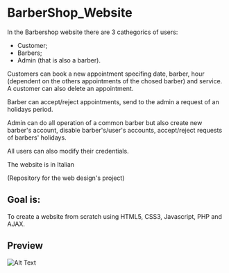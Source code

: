 # BarberShop_Website
In the Barbershop website there are 3 cathegorics of users:
- Customer;
- Barbers; 
- Admin (that is also a barber).

Customers can book a new appointment specifing date, barber, hour (dependent on the others appointments of the chosed barber) and service. A customer can also delete an appointment.

Barber can accept/reject appointments, send to the admin a request of an holidays period.

Admin can do all operation of a common barber but also create new barber's account, disable barber's/user's accounts, accept/reject requests of barbers' holidays.

All users can also modify their credentials.

The website is in Italian

(Repository for the web design's project)

## Goal is:
To create a website from scratch using HTML5, CSS3, Javascript, PHP and AJAX.

## Preview
![Alt Text](site_usage.gif)
